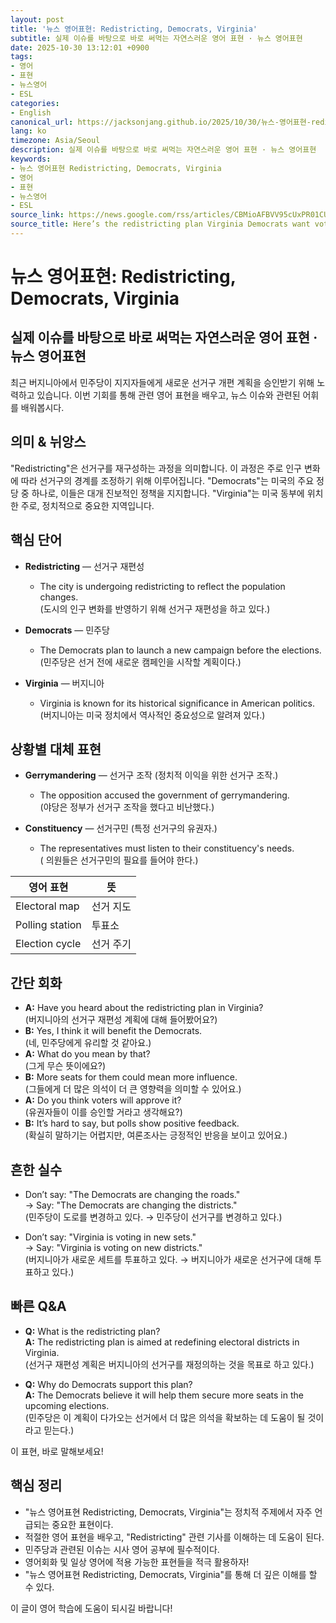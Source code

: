 ```yaml
---
layout: post
title: '뉴스 영어표현: Redistricting, Democrats, Virginia'
subtitle: 실제 이슈를 바탕으로 바로 써먹는 자연스러운 영어 표현 · 뉴스 영어표현
date: 2025-10-30 13:12:01 +0900
tags:
- 영어
- 표현
- 뉴스영어
- ESL
categories:
- English
canonical_url: https://jacksonjang.github.io/2025/10/30/뉴스-영어표현-redistricting-democrats-virginia/
lang: ko
timezone: Asia/Seoul
description: 실제 이슈를 바탕으로 바로 써먹는 자연스러운 영어 표현 · 뉴스 영어표현
keywords:
- 뉴스 영어표현 Redistricting, Democrats, Virginia
- 영어
- 표현
- 뉴스영어
- ESL
source_link: https://news.google.com/rss/articles/CBMioAFBVV95cUxPR01CUGhBR0hmQkxkeXRqNDZWeFNNdUJlUUZsckpkSzE4SzJCbDR3TmN5XzlkYVlRX2JQcHVhUWEwSEJINDFoc2R1TWpaLWd3TzdFMnladEVrdkhnTkpzMERPWS1kT2J1azd5cUlkQk5EWjd5djM1cEFjNG1CRkF0dlhCYVhZMTYyLUk1Y3hraVFvZEpNVW9mdmFpaHJWNndE?oc=5
source_title: Here’s the redistricting plan Virginia Democrats want voters to approve
---
```


# 뉴스 영어표현: Redistricting, Democrats, Virginia  
## 실제 이슈를 바탕으로 바로 써먹는 자연스러운 영어 표현 · 뉴스 영어표현  

최근 버지니아에서 민주당이 지지자들에게 새로운 선거구 개편 계획을 승인받기 위해 노력하고 있습니다. 이번 기회를 통해 관련 영어 표현을 배우고, 뉴스 이슈와 관련된 어휘를 배워봅시다. 

## 의미 & 뉘앙스  
"Redistricting"은 선거구를 재구성하는 과정을 의미합니다. 이 과정은 주로 인구 변화에 따라 선거구의 경계를 조정하기 위해 이루어집니다. "Democrats"는 미국의 주요 정당 중 하나로, 이들은 대개 진보적인 정책을 지지합니다. "Virginia"는 미국 동부에 위치한 주로, 정치적으로 중요한 지역입니다.

## 핵심 단어  
- **Redistricting** — 선거구 재편성  
  - The city is undergoing redistricting to reflect the population changes.  
    (도시의 인구 변화를 반영하기 위해 선거구 재편성을 하고 있다.)
  
- **Democrats** — 민주당  
  - The Democrats plan to launch a new campaign before the elections.  
    (민주당은 선거 전에 새로운 캠페인을 시작할 계획이다.)
  
- **Virginia** — 버지니아  
  - Virginia is known for its historical significance in American politics.  
    (버지니아는 미국 정치에서 역사적인 중요성으로 알려져 있다.)

## 상황별 대체 표현  
- **Gerrymandering** — 선거구 조작 (정치적 이익을 위한 선거구 조작.)
  - The opposition accused the government of gerrymandering.  
    (야당은 정부가 선거구 조작을 했다고 비난했다.)
  
- **Constituency** — 선거구민 (특정 선거구의 유권자.)
  - The representatives must listen to their constituency's needs.  
    ( 의원들은 선거구민의 필요를 들어야 한다.)

| 영어 표현               | 뜻                             |
|------------------------|------------------------------|
| Electoral map          | 선거 지도                    |
| Polling station        | 투표소                       |
| Election cycle         | 선거 주기                    |

## 간단 회화  
- **A:** Have you heard about the redistricting plan in Virginia?  
  (버지니아의 선거구 재편성 계획에 대해 들어봤어요?)  
- **B:** Yes, I think it will benefit the Democrats.  
  (네, 민주당에게 유리할 것 같아요.)  
- **A:** What do you mean by that?  
  (그게 무슨 뜻이에요?)  
- **B:** More seats for them could mean more influence.  
  (그들에게 더 많은 의석이 더 큰 영향력을 의미할 수 있어요.)  
- **A:** Do you think voters will approve it?  
  (유권자들이 이를 승인할 거라고 생각해요?)  
- **B:** It’s hard to say, but polls show positive feedback.  
  (확실히 말하기는 어렵지만, 여론조사는 긍정적인 반응을 보이고 있어요.)

## 흔한 실수  
- Don’t say: "The Democrats are changing the roads."  
  → Say: "The Democrats are changing the districts."  
  (민주당이 도로를 변경하고 있다. → 민주당이 선거구를 변경하고 있다.)  

- Don’t say: "Virginia is voting in new sets."  
  → Say: "Virginia is voting on new districts."  
  (버지니아가 새로운 세트를 투표하고 있다. → 버지니아가 새로운 선거구에 대해 투표하고 있다.)

## 빠른 Q&A  
- **Q:** What is the redistricting plan?  
  **A:** The redistricting plan is aimed at redefining electoral districts in Virginia.  
  (선거구 재편성 계획은 버지니아의 선거구를 재정의하는 것을 목표로 하고 있다.)  

- **Q:** Why do Democrats support this plan?  
  **A:** The Democrats believe it will help them secure more seats in the upcoming elections.  
  (민주당은 이 계획이 다가오는 선거에서 더 많은 의석을 확보하는 데 도움이 될 것이라고 믿는다.)  

이 표현, 바로 말해보세요!

## 핵심 정리  
- "뉴스 영어표현 Redistricting, Democrats, Virginia"는 정치적 주제에서 자주 언급되는 중요한 표현이다.  
- 적절한 영어 표현을 배우고, "Redistricting" 관련 기사를 이해하는 데 도움이 된다.  
- 민주당과 관련된 이슈는 시사 영어 공부에 필수적이다.  
- 영어회화 및 일상 영어에 적용 가능한 표현들을 적극 활용하자!  
- "뉴스 영어표현 Redistricting, Democrats, Virginia"를 통해 더 깊은 이해를 할 수 있다.  

이 글이 영어 학습에 도움이 되시길 바랍니다!